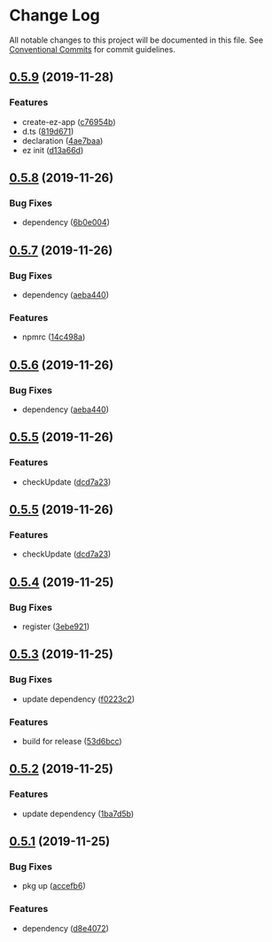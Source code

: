 # Change Log

All notable changes to this project will be documented in this file.
See [Conventional Commits](https://conventionalcommits.org) for commit guidelines.

## [0.5.9](https://github.com/ez-fe/ez/compare/v0.5.8...v0.5.9) (2019-11-28)


### Features

* create-ez-app ([c76954b](https://github.com/ez-fe/ez/commit/c76954b2fcf72d7c506c74e8215dfefbec25afd8))
* d.ts ([819d671](https://github.com/ez-fe/ez/commit/819d6712acff27aa82435af8d5f7b83ef4b1b83a))
* declaration ([4ae7baa](https://github.com/ez-fe/ez/commit/4ae7baabcf5e3837af5e4e804f291fbac6532656))
* ez init ([d13a66d](https://github.com/ez-fe/ez/commit/d13a66d2a1c9c9eb7b95f74e8d7c4d6fbfc917bc))





## [0.5.8](https://github.com/ez-fe/ez/compare/v0.5.7...v0.5.8) (2019-11-26)


### Bug Fixes

* dependency ([6b0e004](https://github.com/ez-fe/ez/commit/6b0e004eede176db866128f30ad6b278a40a4769))





## [0.5.7](https://github.com/ez-fe/ez/compare/v0.5.5...v0.5.7) (2019-11-26)


### Bug Fixes

* dependency ([aeba440](https://github.com/ez-fe/ez/commit/aeba4405741f7ca4167a608ce738b2f6dd27c259))


### Features

* npmrc ([14c498a](https://github.com/ez-fe/ez/commit/14c498a3c48f783aa19de1c11260ac0714b62d05))





## [0.5.6](https://github.com/ez-fe/ez/compare/v0.5.5...v0.5.6) (2019-11-26)


### Bug Fixes

* dependency ([aeba440](https://github.com/ez-fe/ez/commit/aeba4405741f7ca4167a608ce738b2f6dd27c259))





## [0.5.5](https://github.com/ez-fe/ez/compare/v0.5.4...v0.5.5) (2019-11-26)


### Features

* checkUpdate ([dcd7a23](https://github.com/ez-fe/ez/commit/dcd7a23c904bf681f8adcf2fd79de783600839a2))





## [0.5.5](https://github.com/ez-fe/ez/compare/v0.5.4...v0.5.5) (2019-11-26)


### Features

* checkUpdate ([dcd7a23](https://github.com/ez-fe/ez/commit/dcd7a23c904bf681f8adcf2fd79de783600839a2))





## [0.5.4](https://github.com/ez-fe/ez/compare/v0.5.3...v0.5.4) (2019-11-25)


### Bug Fixes

* register ([3ebe921](https://github.com/ez-fe/ez/commit/3ebe92158e2001eab62dc0530908fb0283ea01d0))





## [0.5.3](https://github.com/ez-fe/ez/compare/v0.5.2...v0.5.3) (2019-11-25)


### Bug Fixes

* update dependency ([f0223c2](https://github.com/ez-fe/ez/commit/f0223c2850ca8ce81b055b17d55671154705d55f))


### Features

* build for release ([53d6bcc](https://github.com/ez-fe/ez/commit/53d6bcc7782323bf48607d46ccb485736170d63b))





## [0.5.2](https://github.com/ez-fe/ez/compare/v0.5.1...v0.5.2) (2019-11-25)


### Features

* update dependency ([1ba7d5b](https://github.com/ez-fe/ez/commit/1ba7d5b9742c993caff32fc8527e4c0319258d37))





## [0.5.1](https://github.com/ez-fe/ez/compare/v0.5.0...v0.5.1) (2019-11-25)


### Bug Fixes

* pkg up ([accefb6](https://github.com/ez-fe/ez/commit/accefb6f5706f23d0963945d2559739e74531a22))


### Features

* dependency ([d8e4072](https://github.com/ez-fe/ez/commit/d8e40725feedfb9a3aa87597db1a69b7aa4d29fc))
